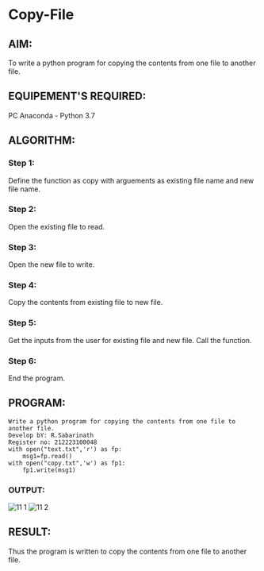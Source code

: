 # Copy-File
## AIM:
To write a python program for copying the contents from one file to another file.
## EQUIPEMENT'S REQUIRED: 
PC
Anaconda - Python 3.7
## ALGORITHM: 
### Step 1:
Define the function as copy with arguements as existing file name and new file name.

### Step 2:
Open the existing file to read.

### Step 3:
Open the new file to write.

### Step 4:
Copy the contents from existing file to new file.

### Step 5:
Get the inputs from the user for existing file and new file. Call the function.

### Step 6:
End the program.

## PROGRAM:
```
Write a python program for copying the contents from one file to another file.
Develop bY: R.Sabarinath
Register no: 212223100048
with open("text.txt",'r') as fp:
    msg1=fp.read()
with open("copy.txt",'w') as fp1:
    fp1.write(msg1)
```
### OUTPUT:
![11 1](https://github.com/Sabari-2005/Copy-File/assets/139338709/2c79b2bf-1e1d-45f5-8d0e-2a5d3070a393)
![11 2](https://github.com/Sabari-2005/Copy-File/assets/139338709/64e11b03-7251-4c25-9a8b-ea0ac7528b56)


## RESULT:
Thus the program is written to copy the contents from one file to another file.
